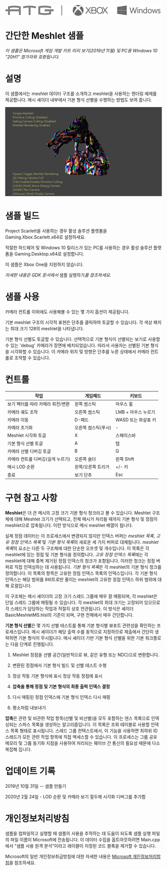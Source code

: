   ![](./media/image1.png)

#   간단한 Meshlet 샘플

*이 샘플은 Microsoft 게임 개발 키트 미리 보기(2019년 11월) 및 PC용
Windows 10 "20H1" 참가자와 호환됩니다.*

# 설명

이 샘플에서는 meshlet 데이터 구조를 소개하고 meshlet을 사용하는 렌더링
예제를 제공합니다. 메시 셰이더 내부에서 기본 형식 선별을 수행하는 방법도
보여 줍니다.

![](./media/image3.png)

# 샘플 빌드

Project Scarlett을 사용하는 경우 활성 솔루션 플랫폼을
Gaming.Xbox.Scarlett.x64로 설정하세요.

적절한 하드웨어 및 Windows 10 릴리스가 있는 PC를 사용하는 경우 활성
솔루션 플랫폼을 Gaming.Desktop.x64로 설정합니다.

이 샘플은 Xbox One을 지원하지 않습니다.

*자세한 내용은 GDK 문서에서* 샘플 실행하기*를 참조하세요.*

# 샘플 사용

카메라 컨트롤 이외에도 사용해볼 수 있는 몇 가지 옵션이 제공됩니다.

기본 meshlet 구조의 시각적 표현은 단추를 클릭하여 토글할 수 있습니다. 각
색상 패치는 최대 크기 128의 meshlet을 나타냅니다.

기본 형식 선별도 토글할 수 있습니다. 선택적으로 기본 형식이 선별되는
보기로 사용할 수 있는 \'debug\' 카메라가 장면에 배치되었습니다. 따라서
사용자는 선별된 기본 형식을 시각화할 수 있습니다. 이 카메라 위치 및
방향은 단추를 누른 상태에서 카메라 컨트롤로 조작할 수 있습니다.

# 컨트롤

| 작업                         |  게임패드         |  키보드            |
|------------------------------|------------------|-------------------|
| 보기 벡터를 따라 카메라 회전/변환 |  왼쪽 썸스틱  |  마우스 휠 |
| 카메라 궤도 조작  |  오른쪽 썸스틱  |  LMB + 마우스 누르기            |
| 카메라 이동  |  D-패드  |  WASD 또는 화살표 키                |
| 카메라 초기화  |  오른쪽 썸스틱(푸시) |  \- |
| Meshlet 시각화 토글          |  X                |  스페이스바        |
| 기본 형식 선별 토글          |  A                |  탭                |
| 카메라 선별 디버깅 토글      |  B                |  Q                 |
| 카메라 컨트롤 디버깅(길게 누르기) |  오른쪽 숄더  |  왼쪽 Shift |
| 메시 LOD 순환  |  왼쪽/오른쪽 트리거 |  +/- 키 |
| 종료                         |  보기 단추        |  Esc               |

# 구현 참고 사항

**Meshlet**은 더 큰 메시의 고정 크기 기본 형식 청크라고 볼 수 있습니다.
Meshlet 구조체에 대해 Meshlet 크기가 선택되고, 전체 메시가 처리될 때까지
기본 형식 및 정점이 meshlet으로 압축됩니다. 이런 방식으로 메시 meshlet
배열이 됩니다.

실제 정점 데이터는 이 프로세스에서 변경되지 않지만 인덱스 버퍼는
*meshlet 목록*, *고유 정점 인덱스 목록* 및 *기본 형식 목록*의 새로운 세
가지 버퍼로 대체됩니다. *meshlet 목록*의 요소는 다른 두 구조체에 대한
단순한 오프셋 및 개수입니다. 이 목록은 각 meshlet에 있는 정점 및 기본
형식을 정의합니다. *고유 정점 인덱스 목록*에는 각 meshlet에 대해 중복
제거된 정점 인덱스의 청크가 포함됩니다. 이러한 청크는 정점 버퍼로 직접
인덱싱하는 데 사용됩니다. *기본 형식 목록*은 각 meshlet의 기본 형식
청크를 정의합니다. 이 목록의 항목은 고유한 정점 인덱스 목록의
인덱스입니다. 각 기본 형식 인덱스는 해당 범위를 8비트로만 줄이는
meshlet의 고유한 정점 인덱스 하위 범위에 대해 로컬입니다.

이 구조체는 메시 셰이더의 고정 크기 스레드 그룹에 매우 잘 매핑되며, 각
meshlet은 단일 스레드 그룹에 매핑될 수 있습니다. 각 meshlet의 최대
크기는 고정되어 있으므로 각 스레드가 담당하는 작업과 적절히 상호
연관됩니다. 이 방식은 셰이더 BasicMeshletMS.hlsl의 기준이 되며, 구현
전체에서 매우 간단합니다.

**기본 형식 선별**은 몇 가지 선별 테스트를 통해 기본 형식별 뷰포트
관련성을 확인하는 프로세스입니다. 메시 셰이더가 해당 출력 수를 동적으로
지정하므로 제출에서 간단히 생략하면 기본 형식이 무시됩니다. 메시 셰이더
기반 기본 형식 선별을 위한 기본 워크플로는 다음 단계로 진행됩니다.

1.  Meshlet 정점을 선별 공간(일반적으로 뷰, 같은 유형 또는 NDC)으로
    변환합니다.

2.  변환된 정점에서 기본 형식 빌드 및 선별 테스트 수행

3.  정상 작동 기본 형식에 표시 정상 작동 정점에 표시

4.  **압축을 통해 정점 및 기본 형식의 최종 출력 인덱스 결정**

5.  다시 매핑된 정점 인덱스에 기본 형식 인덱스 다시 매핑

6.  평소처럼 내보내기

**압축**은 관련 및 비관련 작업 항목(선별 및 비선별)을 모두 포함하는 덴스
목록으로 인덱싱되는 스파스 목록을 생성하는 알고리즘입니다. 이 목록은
조회 테이블로 사용할 인덱스 목록 형태로 표시됩니다. 스레드 그룹
컨텍스트에서, 이 기능을 사용하면 최하위 ID 스레드가 모든 관련 작업
항목에 직접 액세스할 수 있습니다. 이 프로세스는 그룹 공유 메모리 및 그룹
동기화 지점을 사용하여 처리되는 웨이브 간 통신의 필요성 때문에 다소
복잡해 집니다.

# 업데이트 기록

2019년 10월 31일 -- 샘플 만들기

2020년 2월 24일 - LOD 순환 및 카메라 보기 절두체 시각화 디버그를 추가함

# 개인정보처리방침

샘플을 컴파일하고 실행할 때 샘플의 사용을 추적하는 데 도움이 되도록 샘플
실행 파일의 파일 이름이 Microsoft에 전송됩니다. 이 데이터 수집을
옵트아웃하려면 Main.cpp에서 \"샘플 사용 원격 분석\"이라고 레이블이
지정된 코드 블록을 제거할 수 있습니다.

Microsoft의 일반 개인정보취급방침에 대한 자세한 내용은 [Microsoft
개인정보처리방침](https://privacy.microsoft.com/en-us/privacystatement/)을
참조하세요.
